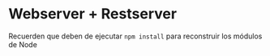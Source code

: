 # Webserver + Restserver

Recuerden que deben de ejecutar `npm install` para reconstruir los módulos de Node
